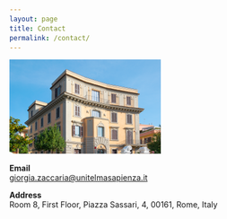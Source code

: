 ```yaml
---
layout: page
title: Contact
permalink: /contact/
---
```


<img src="unitelma.png" alt="hi" class="inline"/>

**Email**   
 giorgia.zaccaria@unitelmasapienza.it 

**Address** \
 Room 8, First Floor, Piazza Sassari, 4, 00161, Rome, Italy 
